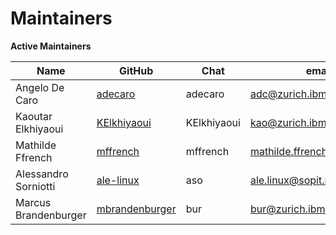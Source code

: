 Maintainers
===========

**Active Maintainers**

| Name | GitHub | Chat | email
|------|--------|------|----------------------
| Angelo De Caro | [adecaro][adecaro] | adecaro | <adc@zurich.ibm.com>
| Kaoutar Elkhiyaoui | [KElkhiyaoui][KElkhiyaoui] | KElkhiyaoui | <kao@zurich.ibm.com>
| Mathilde Ffrench | [mffrench][mffrench] | mffrench | <mathilde.ffrench@fr.ibm.com>
| Alessandro Sorniotti | [ale-linux][ale-linux] | aso | <ale.linux@sopit.net>
| Marcus Brandenburger | [mbrandenburger][mbrandenburger] | bur | <bur@zurich.ibm.com>

[adecaro]: https://github.com/adecaro
[KElkhiyaoui]: https://github.com/KElkhiyaoui
[mffrench]: https://github.com/mffrench
[ale-linux]: https://github.com/ale-linux
[mbrandenburger]: https://github.com/mbrandenburger
